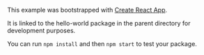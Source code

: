 This example was bootstrapped with [Create React App](https://github.com/facebook/create-react-app).

It is linked to the hello-world package in the parent directory for development purposes.

You can run `npm install` and then `npm start` to test your package.
